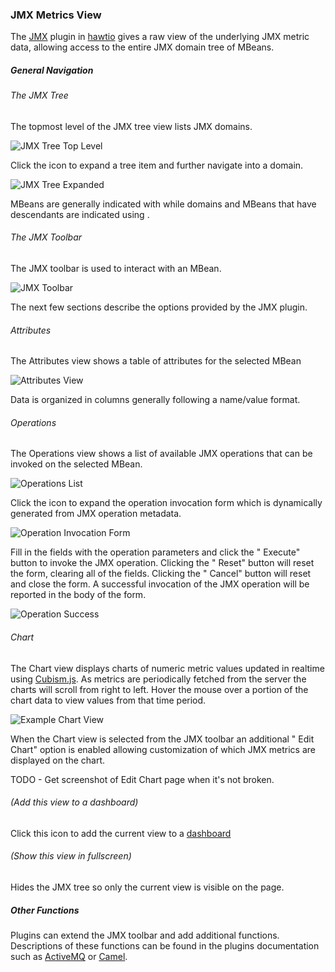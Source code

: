 ### JMX Metrics View ###

The [JMX](#/jmx/attributes) plugin in [hawtio](http://hawt.io "hawtio") gives a raw view of the underlying JMX metric data, allowing access to the entire JMX domain tree of MBeans.

##### General Navigation #####


###### The JMX Tree ######

The topmost level of the JMX tree view lists JMX domains.

![JMX Tree Top Level](app/jmx/doc/img/jmx-tree-domains.png "JMX Tree Top Level")

Click the <i class='icon-chevron-right'></i> icon to expand a tree item and further navigate into a domain.

![JMX Tree Expanded](app/jmx/doc/img/jmx-tree-expanded.png "JMX Tree Expanded")

MBeans are generally indicated with <i class='icon-cog'></i> while domains and MBeans that have descendants are indicated using <i class='icon-folder-close'></i>.


###### The JMX Toolbar ######

The JMX toolbar is used to interact with an MBean.

![JMX Toolbar](app/jmx/doc/img/jmx-toolbar.png "JMX Toolbar")

The next few sections describe the options provided by the JMX plugin.

###### Attributes ######

The Attributes view shows a table of attributes for the selected MBean

![Attributes View](app/jmx/doc/img/attributes-table.png "Attributes Table")

Data is organized in columns generally following a name/value format.


###### Operations ######

The Operations view shows a list of available JMX operations that can be invoked on the selected MBean.

![Operations List](app/jmx/doc/img/operations-list.png "Operations List")

Click the <i class='icon-chevron-right'></i> icon to expand the operation invocation form which is dynamically generated from JMX operation metadata.

![Operation Invocation Form](app/jmx/doc/img/operation-invoke.png "Operation Invocation Form")

Fill in the fields with the operation parameters and click the "<i class='icon-ok'></i> Execute" button to invoke the JMX operation.  Clicking the "<i class='icon-refresh'></i> Reset" button will reset the form, clearing all of the fields.  Clicking the "<i class='icon-remove'></i> Cancel" button will reset and close the form.  A successful invocation of the JMX operation will be reported in the body of the form.

![Operation Success](app/jmx/doc/img/operation-executed.png "Operation Success")

###### Chart ######

The Chart view displays charts of numeric metric values updated in realtime using [Cubism.js](http://square.github.com/cubism/).  As metrics are periodically fetched from the server the charts will scroll from right to left.  Hover the mouse over a portion of the chart data to view values from that time period.

![Example Chart View](app/jmx/doc/img/chart.png "Example Chart")

When the Chart view is selected from the JMX toolbar an additional "<i class='icon-cog'></i> Edit Chart" option is enabled allowing customization of which JMX metrics are displayed on the chart.

<i class='red icon-warning-sign'></i> TODO - Get screenshot of Edit Chart page when it's not broken.

###### <i class='icon-share'></i> (Add this view to a dashboard) ######

Click this icon to add the current view to a [dashboard](#/help/dashboard)

###### <i class='icon-fullscreen'></i> (Show this view in fullscreen) ######

Hides the JMX tree so only the current view is visible on the page.


##### Other Functions #####

Plugins can extend the JMX toolbar and add additional functions.  Descriptions of these functions can be found in the plugins documentation such as [ActiveMQ](#/help/activemq) or [Camel](#/help/camel).
